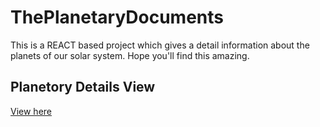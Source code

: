 # ThePlanetaryDocuments
This is a REACT based project which gives a detail information about the planets of our solar system. Hope you'll find this amazing.

## Planetory Details View
[View here](https://abiekatkam.github.io/ThePlanetaryDocuments/)
